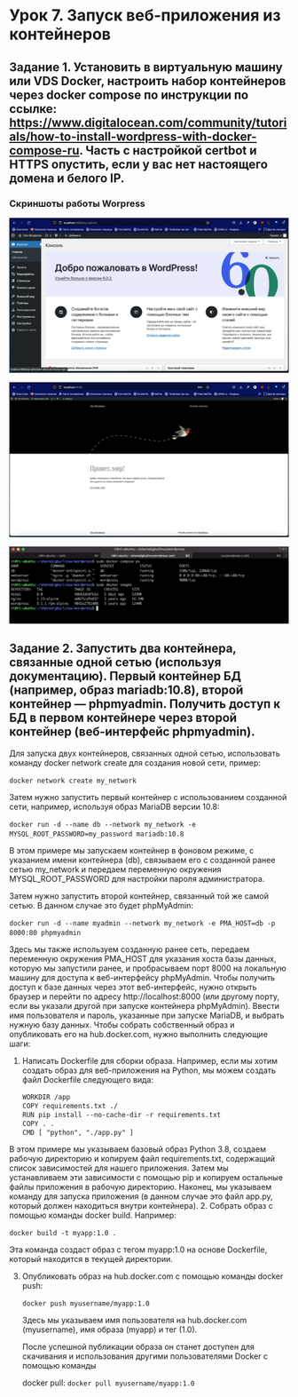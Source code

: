 # Урок 7. Запуск веб-приложения из контейнеров

    
##   Задание 1. Установить в виртуальную машину или VDS Docker, настроить набор контейнеров через docker compose по инструкции по ссылке: https://www.digitalocean.com/community/tutorials/how-to-install-wordpress-with-docker-compose-ru. Часть с настройкой certbot и HTTPS опустить, если у вас нет настоящего домена и белого IP.

### Скриншоты работы Worpress

![alt Начальнвя страница](Screenshot_1.png)  

![alt Начальнвя страница](Screenshot_2.png)  

![alt Начальнвя страница](Screenshot_3.png)  

##   Задание 2. Запустить два контейнера, связанные одной сетью (используя документацию). Первый контейнер БД (например, образ mariadb:10.8), второй контейнер — phpmyadmin. Получить доступ к БД в первом контейнере через второй контейнер (веб-интерфейс phpmyadmin).

Для запуска двух контейнеров, связанных одной сетью, использовать команду docker network create для создания новой сети,
 пример: 

``` docker network create my_network ``` 

Затем нужно запустить первый контейнер с использованием созданной сети, 
 например, используя образ MariaDB версии 10.8: 

``` docker run -d --name db --network my_network -e MYSQL_ROOT_PASSWORD=my_password mariadb:10.8 ``` 

В этом примере мы запускаем контейнер в фоновом режиме, с указанием имени контейнера (db), связываем его с созданной ранее сетью my_network и
  передаем переменную окружения MYSQL_ROOT_PASSWORD для настройки пароля администратора. 
  
Затем нужно запустить второй контейнер, связанный той же самой сетью.
   В данном случае это будет phpMyAdmin: 

``` docker run -d --name myadmin --network my_network -e PMA_HOST=db -p 8000:80 phpmyadmin ``` 

Здесь мы также используем созданную ранее сеть, передаем переменную окружения PMA_HOST для указания хоста базы данных, которую мы запустили ранее,
и пробрасываем порт 8000 на локальную машину для доступа к веб-интерфейсу phpMyAdmin. Чтобы получить доступ к базе данных через этот веб-интерфейс, 
нужно открыть браузер и перейти по адресу http://localhost:8000 (или другому порту, если вы указали другой при запуске контейнера phpMyAdmin). Ввести имя пользователя и пароль, указанные при запуске MariaDB, и выбрать нужную базу данных. Чтобы собрать собственный образ и опубликовать его на hub.docker.com, нужно выполнить следующие шаги: 

1. Написать Dockerfile для сборки образа. Например, если мы хотим создать образ для веб-приложения на Python, мы можем создать файл Dockerfile следующего вида:
 
   ``` FROM python:3.8 
   WORKDIR /app 
   COPY requirements.txt ./ 
   RUN pip install --no-cache-dir -r requirements.txt 
   COPY . . 
   CMD [ "python", "./app.py" ] 
   ``` 
   
В этом примере мы указываем базовый образ Python 3.8, создаем рабочую директорию и копируем файл requirements.txt, содержащий список зависимостей для нашего приложения. Затем мы устанавливаем эти зависимости с помощью pip и копируем остальные файлы приложения в рабочую директорию. Наконец, мы указываем команду для запуска приложения (в данном случае это файл app.py, который должен находиться внутри контейнера). 
2. Собрать образ с помощью команды docker build. Например: 
 
   ``` docker build -t myapp:1.0 . ``` 

Эта команда создаст образ с тегом myapp:1.0 на основе Dockerfile, который находится в текущей директории. 

3. Опубликовать образ на hub.docker.com с помощью команды docker push: 
  
   ``` docker push myusername/myapp:1.0 ``` 
   
    Здесь мы указываем имя пользователя на hub.docker.com (myusername), имя образа (myapp) и тег (1.0). 
    
    После успешной публикации образа он станет доступен для скачивания и использования другими пользователями Docker с помощью команды 
    
    docker pull: ``` docker pull myusername/myapp:1.0 ```